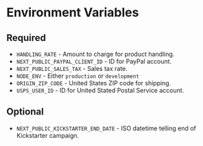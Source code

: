 # Environment Variables

## Required

-   `HANDLING_RATE` - Amount to charge for product handling.
-   `NEXT_PUBLIC_PAYPAL_CLIENT_ID` - ID for PayPal account.
-   `NEXT_PUBLIC_SALES_TAX` - Sales tax rate.
-   `NODE_ENV` - Either `production` or `development`
-   `ORIGIN_ZIP_CODE` - United States ZIP code for shipping.
-   `USPS_USER_ID` - ID for United Stated Postal Service account.

## Optional

-   `NEXT_PUBLIC_KICKSTARTER_END_DATE` - ISO datetime telling end of Kickstarter campaign.
